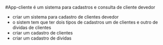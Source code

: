 #App-cliente é um sistema para cadastros e consulta de cliente devedor
- criar um sistema para cadastro de clientes devedor
- o sistem tem que ter dois tipos de cadastros um de clientes e outro de dividas de clientes
- criar um cadastro de clientes
- criar um cadastro de dividas
